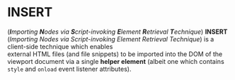 # INSERT
(***I**mporting **N**odes via **S**cript-invoking **E**lement **R**etrieval **T**echnique*)
**INSERT** (*Importing Nodes via Script-invoking Element Retrieval Technique*) is a client-side technique which enables  
external HTML files (and file snippets) to be imported into the DOM of the viewport document via a single **helper element** (albeit one which contains `style` and `onload` event listener attributes).
